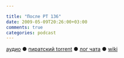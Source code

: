 ```yaml
---

title: "После РТ 136"
date: 2009-05-09T20:26:00+03:00
comments: true
categories: podcast
---
```

[аудио](http://cdn.radio-t.com/rt136post.mp3) ● [пиратский torrent](http://pirates.radio-t.com/torrents/rt136post.mp3.torrent) ● [лог чата](http://chat.radio-t.com/logs/radio-t-136.html) ● [wiki](http://wiki.radio-t.com/%D0%9F%D0%BE%D1%81%D0%BB%D0%B5_%D0%A0%D0%A2_136)<audio src="http://cdn.radio-t.com/rt136post.mp3" preload="none">
